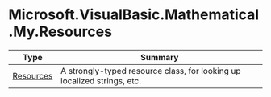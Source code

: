 ﻿
# Microsoft.VisualBasic.Mathematical.My.Resources

|Type|Summary|
|----|-------|
|<a href="#" onClick="load('/docs/Microsoft.VisualBasic.Mathematical.My.Resources/Resources.md')">Resources</a>|A strongly-typed resource class, for looking up localized strings, etc.|

